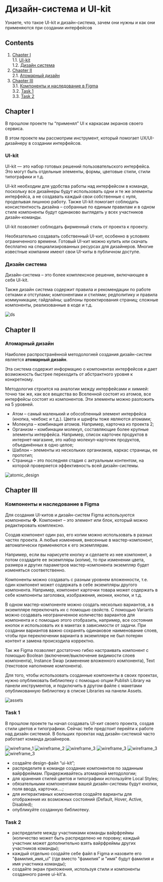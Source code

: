 # Дизайн-система и UI-kit
Узнаете, что такое UI-kit и дизайн-система, зачем они нужны и как они применяются при создании интерфейсов

## Contents

1. [Chapter I](#chapter-i) \
    1.1. [UI-kit](#ui-kit) \
    1.2. [Дизайн система](#дизайн-система) 
2. [Chapter II](#chapter-ii) \
    2.1. [Атомарный дизайн](#атомарный-дизайн) 
3. [Chapter III](#chapter-iii) \
    3.1. [Компоненты и наследование в Figma](#компоненты-и-наследование-в-figma) \
    3.2. [Task 1](#task-1) \
    3.3. [Task 2](#task-2)

<h2 id="chapter-i">Chapter I</h2> 

В прошлом проекте ты “применял” UI к каркасам экранов своего сервиса.

В этом проекте мы рассмотрим инструмент,  который помогает UX/UI-дизайнеру в создании интерфейсов.

<h3 id="ui-kit">UI-kit</h3>

UI-kit — это набор готовых решений пользовательского интерфейса. Это могут быть отдельные элементы, формы, цветовые стили, стили типографики и т.д.

UI-kit необходим для удобства работы над интерфейсом в команде, поскольку все дизайнеры будут использовать одни и те же элементы интерфейса, а не создавать каждый свои собственные с нуля, проделывая лишнюю работу. Также UI-kit помогает соблюдать консистентность дизайна – собранные по единым правилам и в одном стиле компоненты будут одинаково выглядеть у всех участников дизайн-команды.

UI-kit позволяет соблюдать фирменный стиль от проекта к проекту.

Необязательно создавать собственный UI-кит, особенно в условиях ограниченного времени. Готовый UI-кит можно купить или скачать бесплатно на специализированных ресурсах для дизайнеров. Многие известные компании имеют свои UI-киты в публичном доступе.

<h3 id="дизайн-система">Дизайн система</h3>

Дизайн-система – это более комплексное решение, включающее в себя UI-kit.

Также дизайн система содержит правила и рекомендации по работе сетками и отступами; компонентами и стилями; редполитику и правила коммуникации; гайдлайны; шаблоны проектирования страниц; сложные компоненты, реализованные в коде и т.д.

![ds](misc/images/ds.png)

<h2 id="chapter-ii">Chapter II</h2>

<h3 id="атомарный-дизайн">Атомарный дизайн</h3>

Наиболее распространённой методологией создания дизайн-систем является **атомарный дизайн**.

Эта система содержит информацию о компонентах интерфейсов и дает возможность быстрее переходить от абстрактного уровня к конкретному.

Методология строится на аналогии между интерфейсами и химией: точно так же, как все вещества во Вселенной состоят из атомов, все интерфейсы состоят из компонентов. Эти элементы можно разложить на 5 уровней.

* Атом – самый маленький и обособленный элемент интерфейса (кнопка, чекбокс и т.д.). Цвета и шрифты тоже являются атомами;
* Молекула – комбинация атомов. Например, карточка из проекта 2;
* Организм – комбинации молекул, составляющие более крупные элементы интерфейса. Например, список карточек продуктов в интернет-магазине, это набор молекул-карточек продуктов, объединённых в одно целое;
* Шаблон – элементы из нескольких организмов, каркас страницы, ее прототип;
* Страница – это последняя стадия с актуальным контентом, на которой проверяется эффективность всей дизайн-системы.

![atomic_design](misc/images/atomic_design.png)

<h2 id="chapter-iii">Chapter III</h2>

<h3 id="компоненты-и-наследование-в-figma">Компоненты и наследование в Figma</h3>

Для создания UI-китов и дизайн-систем Figma используются компоненты ❖. Компонент – это элемент или блок, который можно редактировать комплексно.

Создав компонент один раз, его копии можно использовать в разных частях проекта. А любые изменения, внесенные в мастер-компонент, автоматически применяются к его экземплярам.

Например, если вы нарисуете кнопку и сделаете из нее компонент, а потом создадите ее экземпляры (копии), то при изменении цвета, размера и других параметров мастер-компонента экземпляр будет изменяться соответственно.

Компоненты можно создавать с разным уровнем вложенности, т.е. один компонент может содержать в себе экземпляры другого компонента. Например, компонент карточки товара может содержать в себе компоненты заголовка, изображения, иконки, кнопки, и т.д.

В одном мастер-компоненте можно создать несколько вариантов, а в экземпляре переключать их с помощью свойств. С помощью Variants можно создавать неограниченное количество вариантов для компонента и с помощью этого отобразить, например, все состояния кнопок и использовать их в макетах в зависимости от задачи. При создании вариантов важно сохранять одинаковое наименование слоев, чтобы при переключении варианта в экземпляре не был потерян контент и замена происходила корректно.

Так же Figma позволяет достаточно гибко настраивать компонент с помощью Boolean (включение/выключение видимости слоев компонента), Instance Swap (изменение вложенного компонента), Text (текстовое наполнение компонента).

Для того, чтобы использовать созданные компоненты в своих проектах, нужно опубликовать библиотеку с помощью опции Publish Library на панели инструментов, и подключить в другом файле с макетами опубликованную библиотеку в списке Libraries на панели Assets.

![assets](misc/images/assets.png)

<h3 id="task-1">Task 1</h3>

В прошлом проекте ты начал создавать UI-кит своего проекта, создав стили цветов и типографики. Сейчас тебе предстоит перейти к работе над дизайн системой. В больших проектах над дизайн-системой часто работает команда дизайнеров.

![wireframe_1](misc/images/wireframe_1.png)
![wireframe_2](misc/images/wireframe_2.png)
![wireframe_3](misc/images/wireframe_3.png)
![wireframe_3](misc/images/wireframe_4.png)
![wireframe_3](misc/images/wireframe_5.png)
![wireframe_3](misc/images/wireframe_6.png)

* создайте design-файл “ui-kit”;
* распределите в команде создание компонентов по заданным вайрфреймам. Придерживайтесь атомарной методологии;
* для хранения стилей цветов и типографики используйте Local Styles;
* обязательными компонентами вашей дизайн-системы будут кнопки, поля ввода, карточки....;
* для интерактивных компонентов создайте варианты для отображения их возможных состояний (Default, Hover, Active, Disabled);
* опубликуйте созданную библиотеку.

<h3 id="task-2">Task 2</h3>

* распределите между участниками команды вайрфреймы (количество может быть распределено не поровну; каждый участник может дополнительно взять вайрфреймы других участников команды);
* каждый отдельно создайте себе файл в Figma и назовите его "фамилия_имя_ui" (где вместо "фамилия" и "имя" будут фамилия и имя участника команды);
* создайте экран приложения, используя стили и компоненты созданного ранее ui-kit'a.



